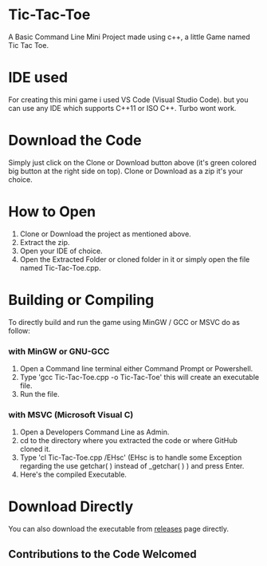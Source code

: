 # Tic-Tac-Toe

A Basic Command Line Mini Project made using c++, a little Game named Tic Tac Toe.

# IDE used

For creating this mini game i used VS Code (Visual Studio Code). but you can use any IDE which supports C++11 or ISO C++. Turbo wont work.

# Download the Code

Simply just click on the Clone or Download button above (it's green colored big button at the right side on top).
Clone or Download as a zip it's your choice.

# How to Open

1. Clone or Download the project as mentioned above.
2. Extract the zip.
3. Open your IDE of choice.
4. Open the Extracted Folder or cloned folder in it or simply open the file named Tic-Tac-Toe.cpp.

# Building or Compiling

To directly build and run the game using MinGW / GCC or MSVC do as follow:

### with MinGW or GNU-GCC

1. Open a Command line terminal either Command Prompt or Powershell.
2. Type 'gcc Tic-Tac-Toe.cpp -o Tic-Tac-Toe' this will create an executable file.
3. Run the file.

### with MSVC (Microsoft Visual C)

1. Open a Developers Command Line as Admin.
2. cd to the directory where you extracted the code or where GitHub cloned it.
3. Type 'cl Tic-Tac-Toe.cpp /EHsc' (EHsc is to handle some Exception regarding the use getchar( ) instead of \_getchar( ) ) and press Enter.
4. Here's the compiled Executable.

# Download Directly

You can also download the executable from [releases](https://github.com/Wrench1815/Tic-Tac-Toe/releases) page directly.

## Contributions to the Code Welcomed
